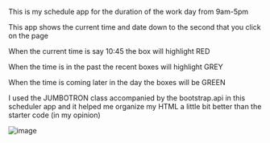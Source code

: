 This is my schedule app for the duration of the work day from 9am-5pm

This app shows the current time and date down to the second that you click on the page 

When the current time is say 10:45 the box will highlight RED

When the time is in the past the recent boxes will highlight GREY

When the time is coming later in the day the boxes will be GREEN

I used the JUMBOTRON class accompanied by the bootstrap.api in this scheduler app and it helped me organize my HTML a little bit better than the starter code (in my opinion)














![image](https://github.com/BiggieLittles/SchedulerApp/assets/156357409/491286dc-5fd7-473b-aace-e9f9cef72c4d)

